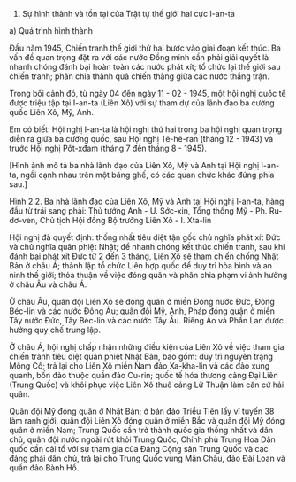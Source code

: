 1. Sự hình thành và tồn tại của Trật tự thế giới hai cực I-an-ta

a) Quá trình hình thành

Đầu năm 1945, Chiến tranh thế giới thứ hai bước vào giai đoạn kết thúc. Ba vấn đề quan trọng đặt ra với các nước Đồng minh cần phải giải quyết là nhanh chóng đánh bại hoàn toàn các nước phát xít; tổ chức lại thế giới sau chiến tranh; phân chia thành quả chiến thắng giữa các nước thắng trận.

Trong bối cảnh đó, từ ngày 04 đến ngày 11 - 02 - 1945, một hội nghị quốc tế được triệu tập tại I-an-ta (Liên Xô) với sự tham dự của lãnh đạo ba cường quốc Liên Xô, Mỹ, Anh.

Em có biết:
Hội nghị I-an-ta là hội nghị thứ hai trong ba hội nghị quan trọng diễn ra giữa ba cường quốc, sau Hội nghị Tê-hê-ran (tháng 12 - 1943) và trước Hội nghị Pốt-xđam (tháng 7 đến tháng 8 - 1945).

[Hình ảnh mô tả ba nhà lãnh đạo của Liên Xô, Mỹ và Anh tại Hội nghị I-an-ta, ngồi cạnh nhau trên một băng ghế, có các quan chức khác đứng phía sau.]

Hình 2.2. Ba nhà lãnh đạo của Liên Xô, Mỹ và Anh tại Hội nghị I-an-ta, hàng đầu từ trái sang phải: Thủ tướng Anh - U. Sớc-xin, Tổng thống Mỹ - Ph. Ru-dơ-ven, Chủ tịch Hội đồng Bộ trưởng Liên Xô - I. Xta-lin

Hội nghị đã quyết định: thống nhất tiêu diệt tận gốc chủ nghĩa phát xít Đức và chủ nghĩa quân phiệt Nhật; để nhanh chóng kết thúc chiến tranh, sau khi đánh bại phát xít Đức từ 2 đến 3 tháng, Liên Xô sẽ tham chiến chống Nhật Bản ở châu Á; thành lập tổ chức Liên hợp quốc để duy trì hòa bình và an ninh thế giới; thỏa thuận về việc đóng quân và phân chia phạm vi ảnh hưởng ở châu Âu và châu Á.

Ở châu Âu, quân đội Liên Xô sẽ đóng quân ở miền Đông nước Đức, Đông Béc-lin và các nước Đông Âu; quân đội Mỹ, Anh, Pháp đóng quân ở miền Tây nước Đức, Tây Béc-lin và các nước Tây Âu. Riêng Áo và Phần Lan được hưởng quy chế trung lập.

Ở châu Á, hội nghị chấp nhận những điều kiện của Liên Xô về việc tham gia chiến tranh tiêu diệt quân phiệt Nhật Bản, bao gồm: duy trì nguyên trạng Mông Cổ; trả lại cho Liên Xô miền Nam đảo Xa-kha-lin và các đảo xung quanh, bốn đảo thuộc quần đảo Cu-rin; quốc tế hóa thương cảng Đại Liên (Trung Quốc) và khôi phục việc Liên Xô thuê cảng Lữ Thuận làm căn cứ hải quân.

Quân đội Mỹ đóng quân ở Nhật Bản; ở bán đảo Triều Tiên lấy vĩ tuyến 38 làm ranh giới, quân đội Liên Xô đóng quân ở miền Bắc và quân đội Mỹ đóng quân ở miền Nam; Trung Quốc cần trở thành quốc gia thống nhất và dân chủ, quân đội nước ngoài rút khỏi Trung Quốc, Chính phủ Trung Hoa Dân quốc cần cải tổ với sự tham gia của Đảng Cộng sản Trung Quốc và các đảng phái dân chủ, trả lại cho Trung Quốc vùng Mãn Châu, đảo Đài Loan và quần đảo Bành Hồ.